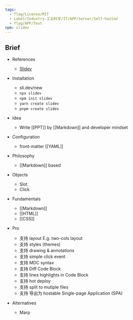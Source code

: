 ```yaml
---
tags:
  - flag/License/MIT
  - Label/Industry-工业科学/IT/APP/Server/Self-hosted
  - flag/APP/Text
npm: slidev
---
```


## Brief

- References
    - [Slidev](https://sli.dev/)

- Installation
    - sli.dev/new
    - `npx slidev`
    - `npm init slidev`
    - `yarn create slidev`
    - `pnpm create slidev`

- Idea
    - Write [[PPT]] by [[Markdown]] and developer mindset

- Configuration
    - front-matter [[YAML]]

- Philosophy
    - [[Markdown]] based

- Objects
    - Slot
    - Click

- Fundamentals
    - [[Markdown]]
    - [[HTML]]
    - [[CSS]]

- Pro
    - 支持 layout E.g. two-cols layout
    - 支持 styles (themes)
    - 支持 drawing & annotations
    - 支持 simple click event
    - 支持 MDC syntax
    - 支持 Diff Code Block
    - 支持 lines highlights in Code Block
    - 支持 hot deploy
    - 支持 split to mutiple files
    - 支持 导出为 hostable Single-page Application (SPA)

- Alternatives
    - Marp
